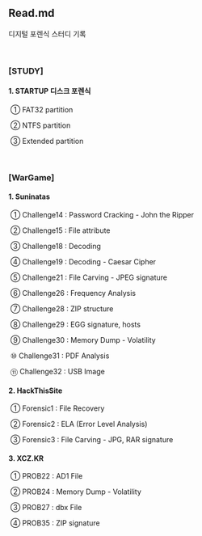 ## Read.md

디지털 포렌식 스터디 기록

<br>

### [STUDY]

#### 1. STARTUP 디스크 포렌식

​		  ① FAT32 partition

​		  ② NTFS partition

​		  ③ Extended partition

<br>

### [WarGame]

#### 1. Suninatas

​	  	① Challenge14 : Password Cracking - John the Ripper

​		  ② Challenge15 : File attribute

​		  ③ Challenge18 : Decoding

​		  ④ Challenge19 : Decoding - Caesar Cipher

​		  ⑤ Challenge21 : File Carving - JPEG signature

​		  ⑥ Challenge26 : Frequency Analysis

​		  ⑦ Challenge28 : ZIP structure

​		  ⑧ Challenge29 : EGG signature, hosts

​		  ⑨ Challenge30 : Memory Dump - Volatility

​		  ⑩ Challenge31 : PDF Analysis

​		  ⑪ Challenge32 : USB Image

#### 2. HackThisSite

​		  ① Forensic1 : File Recovery

​		  ② Forensic2 : ELA (Error Level Analysis)

​		  ③ Forensic3 : File Carving - JPG, RAR signature

#### 3. XCZ.KR

​		  ① PROB22 : AD1 File

​		  ② PROB24 : Memory Dump - Volatility

​		  ③ PROB27 : dbx File

​		  ④ PROB35 : ZIP signature